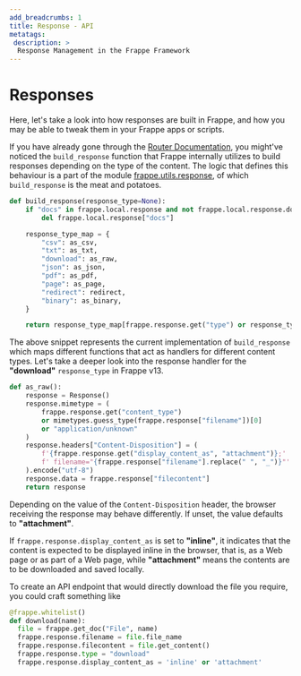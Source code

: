 ```yaml
---
add_breadcrumbs: 1
title: Response - API
metatags:
 description: >
  Response Management in the Frappe Framework
---
```


# Responses

Here, let's take a look into how responses are built in Frappe, and how you may
be able to tweak them in your Frappe apps or scripts.

If you have already gone through the [Router
Documentation](/docs/user/en/python-api/router), you might've noticed the
`build_response` function that Frappe internally utilizes to build responses depending on the type of the content. The logic that defines this behaviour is a part of the module [frappe.utils.response](https://github.com/frappe/frappe/blob/develop/frappe/utils/response.py), of which `build_response` is the meat and potatoes.

```python
def build_response(response_type=None):
	if "docs" in frappe.local.response and not frappe.local.response.docs:
		del frappe.local.response["docs"]

	response_type_map = {
		"csv": as_csv,
		"txt": as_txt,
		"download": as_raw,
		"json": as_json,
		"pdf": as_pdf,
		"page": as_page,
		"redirect": redirect,
		"binary": as_binary,
	}

	return response_type_map[frappe.response.get("type") or response_type]()
```

The above snippet represents the current implementation of `build_response` which maps different functions that act as handlers for different content types. Let's take a deeper look into the response handler for the **"download"** `response_type` in Frappe v13.

```python
def as_raw():
	response = Response()
	response.mimetype = (
		frappe.response.get("content_type")
		or mimetypes.guess_type(frappe.response["filename"])[0]
		or "application/unknown"
	)
	response.headers["Content-Disposition"] = (
		f'{frappe.response.get("display_content_as", "attachment")};'
		f' filename="{frappe.response["filename"].replace(" ", "_")}"'
	).encode("utf-8")
	response.data = frappe.response["filecontent"]
	return response
```

Depending on the value of the `Content-Disposition` header, the browser receiving the response may behave differently. If unset, the value defaults to **"attachment"**.

If `frappe.response.display_content_as` is set to **"inline"**, it indicates that the content is expected to be displayed inline in the browser, that is, as a Web page or as part of a Web page, while **"attachment"** means the contents are to be downloaded and saved locally.

To create an API endpoint that would directly download the file you require, you could craft something like

```python
@frappe.whitelist()
def download(name):
  file = frappe.get_doc("File", name)
  frappe.response.filename = file.file_name
  frappe.response.filecontent = file.get_content()
  frappe.response.type = "download"
  frappe.response.display_content_as = 'inline' or 'attachment'
```